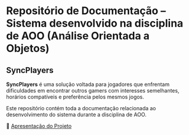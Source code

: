 # Repositório de Documentação – Sistema desenvolvido na disciplina de AOO (Análise Orientada a Objetos)

## SyncPlayers

**SyncPlayers** é uma solução voltada para jogadores que enfrentam dificuldades em encontrar outros gamers com interesses semelhantes, horários compatíveis e preferência pelos mesmos jogos.

Este repositório contém toda a documentação relacionada ao desenvolvimento do sistema durante a disciplina de AOO.

📄 [Apresentação do Projeto](docs/requisitos/apresentacao.md)
